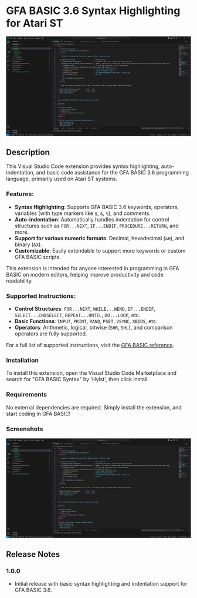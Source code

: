 # GFA BASIC 3.6 Syntax Highlighting for Atari ST
![GFA BASIC Syntax Highlighting](https://raw.githubusercontent.com/Hylst/Gfa_basic_3_Vscode_Ext/main/images/GFA_BASIC_3_FOR_ATARI_DEV_VSCODE_EXT_SCREENSHOT.jpg)
## Description
This Visual Studio Code extension provides syntax highlighting, auto-indentation, and basic code assistance for the GFA BASIC 3.6 programming language, primarily used on Atari ST systems.

### Features:
- **Syntax Highlighting**: Supports GFA BASIC 3.6 keywords, operators, variables (with type markers like `$`, `&`, `%`), and comments.
- **Auto-indentation**: Automatically handles indentation for control structures such as `FOR...NEXT`, `IF...ENDIF`, `PROCEDURE...RETURN`, and more.
- **Support for various numeric formats**: Decimal, hexadecimal (`&H`), and binary (`&X`).
- **Customizable**: Easily extendable to support more keywords or custom GFA BASIC scripts.
  
This extension is intended for anyone interested in programming in GFA BASIC on modern editors, helping improve productivity and code readability.

### Supported Instructions:
- **Control Structures**: `FOR...NEXT`, `WHILE...WEND`, `IF...ENDIF`, `SELECT...ENDSELECT`, `REPEAT...UNTIL`, `DO...LOOP`, etc.
- **Basic Functions**: `INPUT`, `PRINT`, `RAND`, `PSET`, `VSYNC`, `XBIOS`, etc.
- **Operators**: Arithmetic, logical, bitwise (`SHR`, `SHL`), and comparison operators are fully supported.
  
For a full list of supported instructions, visit the [GFA BASIC reference](https://gfabasic.net/stg/gfabasic.htm).

### Installation
To install this extension, open the Visual Studio Code Marketplace and search for "GFA BASIC Syntax" by 'Hylst', then click install.

### Requirements
No external dependencies are required. Simply install the extension, and start coding in GFA BASIC!

### Screenshots
![Syntax Highlighting](https://raw.githubusercontent.com/Hylst/Gfa_basic_3_Vscode_Ext/main/images/GFA_BASIC_3_FOR_ATARI_DEV_VSCODE_EXT_SCREENSHOT.jpg)

## Release Notes
### 1.0.0
- Initial release with basic syntax highlighting and indentation support for GFA BASIC 3.6.

